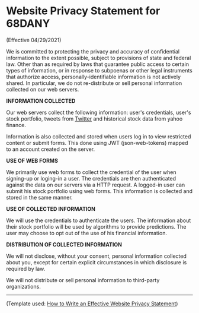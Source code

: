 # Website Privacy Statement for 68DANY

(Effective 04/29/2021)

We is committed to protecting the privacy and accuracy of confidential information to the extent possible, subject to provisions of state and federal law. Other than as required by laws that guarantee public access to certain types of information, or in response to subpoenas or other legal instruments that authorize access, personally-identifiable information is not actively shared. In particular, we do not re-distribute or sell personal information collected on our web servers.

**INFORMATION COLLECTED**

Our web servers collect the following information: user's credentials, user's stock portfolio, tweets from [Twitter](twitter.com) and historical stock data from yahoo finance. 

Information is also collected and stored when users log in to view restricted content or submit forms. This done using JWT (json-web-tokens) mapped to an account created on the server.

**USE OF WEB FORMS**

We primarily use web forms to collect the credential of the user when signing-up or loging-in a user. The credentials are then authenticated against the data on our servers via a HTTP request. A logged-in user can submit his stock portfolio using web forms. This information is collected and stored in the same manner.

**USE OF COLLECTED INFORMATION**

We will use the credentials to authenticate the users. The information about their stock portfolio will be used by algorithms to provide predictions. The user may choose to opt out of the use of his financial information.

**DISTRIBUTION OF COLLECTED INFORMATION**

We will not disclose, without your consent, personal information collected about you, except for certain explicit circumstances in which disclosure is required by law.

We will not distribute or sell personal information to third-party organizations.

---
(Template used: [How to Write an Effective Website Privacy Statement](https://security.berkeley.edu/how-write-effective-website-privacy-statement))
